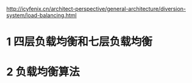 http://icyfenix.cn/architect-perspective/general-architecture/diversion-system/load-balancing.html

# 1 四层负载均衡和七层负载均衡

# 2 负载均衡算法
